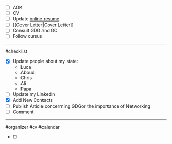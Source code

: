- [ ] AOK
- [ ] CV
- [ ] Update [online resume](https://eskabore.github.io)
- [ ] [[Cover Letter|Cover Letter]]
- [ ] Consult GDG and GC
- [ ] Follow cursus

----
#checklist 
- [x] Update people about my state:
    - Luca
    - Aboudi
    - Chris
    - Ali
    - Papa
- [ ] Update my Linkedin
- [x]  Add New Contacts
- [ ] Publish Article concerrning GDGor the importance of Networking
- [ ] Comment

---
#organizer #cv #calendar

- [ ] 